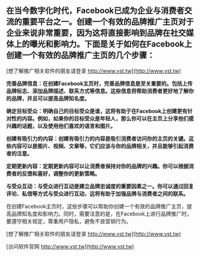 ## **在当今数字化时代，Facebook已成为企业与消费者交流的重要平台之一。创建一个有效的品牌推广主页对于企业来说非常重要，因为这将直接影响到品牌在社交媒体上的曝光和影响力。下面是关于如何在Facebook上创建一个有效的品牌推广主页的几个步骤：**

[想了解推广相关软件的朋友请登录 http://www.vst.tw](http://www.vst.tw)

**完善品牌信息：在创建Facebook主页时，完善品牌信息是至关重要的。包括上传品牌标志、添加品牌描述、联系方式等信息。这些信息将帮助消费者更好地了解你的品牌，并且可以提高品牌知名度。**

**确定目标受众：明确自己的目标受众是谁，这将有助于在Facebook上创建更有针对性的内容。例如，如果你的目标受众是年轻人，那么你可以在主页上分享他们感兴趣的话题，以及使用他们喜欢的语言和图片。**

**创建有吸引力的内容：创建有吸引力的内容是吸引消费者访问你的主页的关键。这些内容可以是图片、视频、文章等，它们应该与你的品牌相关，并且能够引起消费者的注意。**

**定期更新内容：定期更新内容可以让消费者保持对你的品牌的兴趣。你可以根据消费者的反馈和喜好，调整你的更新策略。**

**与受众互动：与受众进行互动是建立品牌忠诚度的重要因素之一。你可以通过回复评论、私信等方式与受众进行互动，这将有助于加强品牌与消费者之间的联系。**

在创建Facebook主页时，这些步骤可以帮助你创建一个有效的品牌推广主页，提高品牌知名度和影响力。同时，需要注意的是，在Facebook上进行品牌推广时，要遵守相关规定，尊重用户隐私，避免不良营销行为。

[想了解推广相关软件的朋友请登录 http://www.vst.tw](http://www.vst.tw)


[访问软件官网 http://www.vst.tw](http://www.vst.tw)
